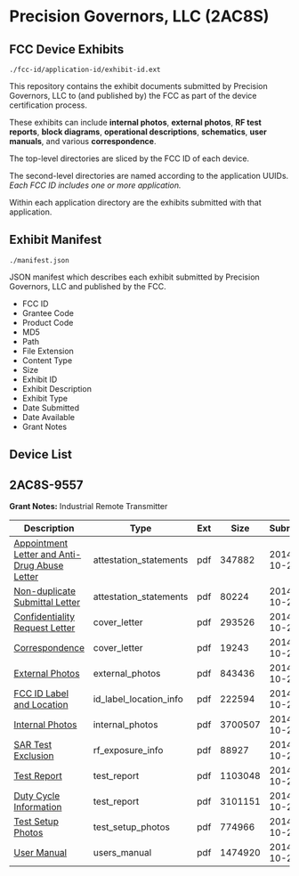 # Precision Governors, LLC (2AC8S)
## FCC Device Exhibits

```
./fcc-id/application-id/exhibit-id.ext
```

This repository contains the exhibit documents submitted by Precision Governors, LLC to (and published by) the FCC as part of the device certification process.

These exhibits can include **internal photos**, **external photos**, **RF test reports**, **block diagrams**, **operational descriptions**, **schematics**, **user manuals**, and various **correspondence**.

The top-level directories are sliced by the FCC ID of each device.

The second-level directories are named according to the application UUIDs. *Each FCC ID includes one or more application.*

Within each application directory are the exhibits submitted with that application. 

## Exhibit Manifest

```
./manifest.json
```

JSON manifest which describes each exhibit submitted by Precision Governors, LLC and published by the FCC.

- FCC ID
- Grantee Code
- Product Code
- MD5
- Path
- File Extension
- Content Type
- Size
- Exhibit ID
- Exhibit Description
- Exhibit Type
- Date Submitted
- Date Available
- Grant Notes

## Device List
## 2AC8S-9557
**Grant Notes:** Industrial Remote Transmitter

| Description | Type | Ext | Size | Submitted | Available |
| ----------- | ---- | --- | ---- | --------- | --------- |
| [Appointment Letter and Anti-Drug Abuse Letter](2AC8S-9557/ff21336dc22359651c3f782473226485/2422885.pdf) | attestation_statements | pdf | 347882 | 2014-10-20 | 2014-10-20 |
| [Non-duplicate Submittal Letter](2AC8S-9557/ff21336dc22359651c3f782473226485/2422886.pdf) | attestation_statements | pdf | 80224 | 2014-10-20 | 2014-10-20 |
| [Confidentiality Request Letter](2AC8S-9557/ff21336dc22359651c3f782473226485/2422888.pdf) | cover_letter | pdf | 293526 | 2014-10-20 | 2014-10-20 |
| [Correspondence](2AC8S-9557/ff21336dc22359651c3f782473226485/2422901.pdf) | cover_letter | pdf | 19243 | 2014-10-20 | 2014-10-20 |
| [External Photos](2AC8S-9557/ff21336dc22359651c3f782473226485/2422889.pdf) | external_photos | pdf | 843436 | 2014-10-20 | 2014-10-20 |
| [FCC ID Label and Location](2AC8S-9557/ff21336dc22359651c3f782473226485/2422890.pdf) | id_label_location_info | pdf | 222594 | 2014-10-20 | 2014-10-20 |
| [Internal Photos](2AC8S-9557/ff21336dc22359651c3f782473226485/2422891.pdf) | internal_photos | pdf | 3700507 | 2014-10-20 | 2014-10-20 |
| [SAR Test Exclusion](2AC8S-9557/ff21336dc22359651c3f782473226485/2422893.pdf) | rf_exposure_info | pdf | 88927 | 2014-10-20 | 2014-10-20 |
| [Test Report](2AC8S-9557/ff21336dc22359651c3f782473226485/2422895.pdf) | test_report | pdf | 1103048 | 2014-10-20 | 2014-10-20 |
| [Duty Cycle Information](2AC8S-9557/ff21336dc22359651c3f782473226485/2422900.pdf) | test_report | pdf | 3101151 | 2014-10-20 | 2014-10-20 |
| [Test Setup Photos](2AC8S-9557/ff21336dc22359651c3f782473226485/2422896.pdf) | test_setup_photos | pdf | 774966 | 2014-10-20 | 2014-10-20 |
| [User Manual](2AC8S-9557/ff21336dc22359651c3f782473226485/2422897.pdf) | users_manual | pdf | 1474920 | 2014-10-20 | 2014-10-20 |
